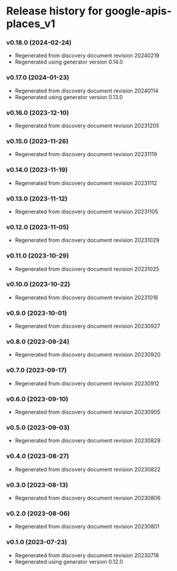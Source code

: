 # Release history for google-apis-places_v1

### v0.18.0 (2024-02-24)

* Regenerated from discovery document revision 20240219
* Regenerated using generator version 0.14.0

### v0.17.0 (2024-01-23)

* Regenerated from discovery document revision 20240114
* Regenerated using generator version 0.13.0

### v0.16.0 (2023-12-10)

* Regenerated from discovery document revision 20231205

### v0.15.0 (2023-11-26)

* Regenerated from discovery document revision 20231119

### v0.14.0 (2023-11-19)

* Regenerated from discovery document revision 20231112

### v0.13.0 (2023-11-12)

* Regenerated from discovery document revision 20231105

### v0.12.0 (2023-11-05)

* Regenerated from discovery document revision 20231029

### v0.11.0 (2023-10-29)

* Regenerated from discovery document revision 20231025

### v0.10.0 (2023-10-22)

* Regenerated from discovery document revision 20231016

### v0.9.0 (2023-10-01)

* Regenerated from discovery document revision 20230927

### v0.8.0 (2023-09-24)

* Regenerated from discovery document revision 20230920

### v0.7.0 (2023-09-17)

* Regenerated from discovery document revision 20230912

### v0.6.0 (2023-09-10)

* Regenerated from discovery document revision 20230905

### v0.5.0 (2023-09-03)

* Regenerated from discovery document revision 20230829

### v0.4.0 (2023-08-27)

* Regenerated from discovery document revision 20230822

### v0.3.0 (2023-08-13)

* Regenerated from discovery document revision 20230806

### v0.2.0 (2023-08-06)

* Regenerated from discovery document revision 20230801

### v0.1.0 (2023-07-23)

* Regenerated from discovery document revision 20230718
* Regenerated using generator version 0.12.0

